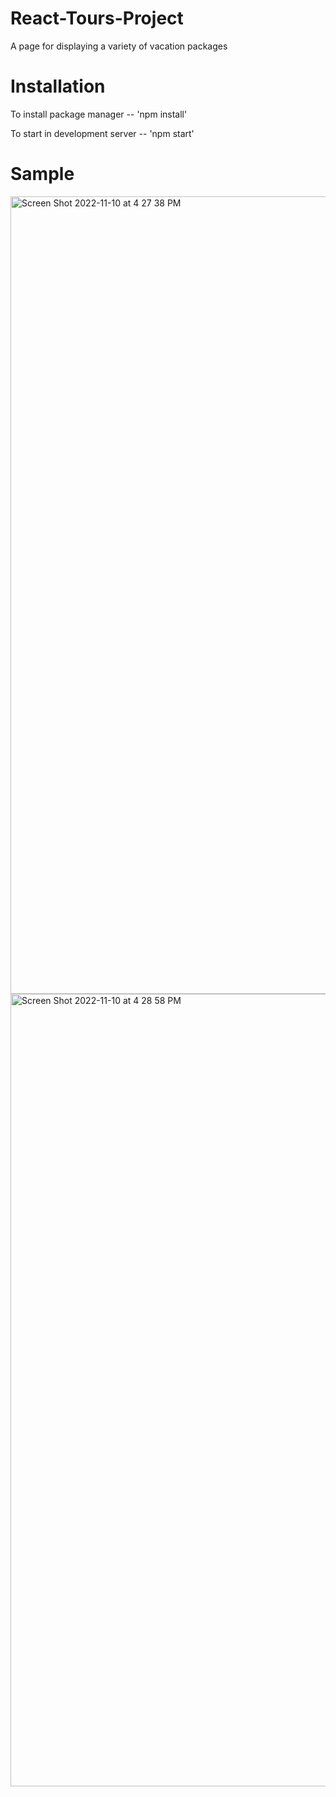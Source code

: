 # React-Tours-Project
A page for displaying a variety of vacation packages

# Installation 

To install package manager -- 'npm install'

To start in development server -- 'npm start'

# Sample 

<img width="1276" alt="Screen Shot 2022-11-10 at 4 27 38 PM" src="https://user-images.githubusercontent.com/99374613/201209787-b599cec9-2ff5-4095-82fd-2df5d96adb9a.png">

<img width="1268" alt="Screen Shot 2022-11-10 at 4 28 58 PM" src="https://user-images.githubusercontent.com/99374613/201209811-0bd723d0-a5bc-4505-bed9-c662409477f2.png">

